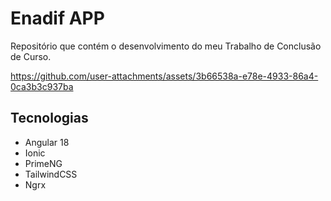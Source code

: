 # Enadif APP

Repositório que contém o desenvolvimento do meu Trabalho de Conclusão de Curso.



https://github.com/user-attachments/assets/3b66538a-e78e-4933-86a4-0ca3b3c937ba


## Tecnologias 

- Angular 18
- Ionic
- PrimeNG
- TailwindCSS
- Ngrx
